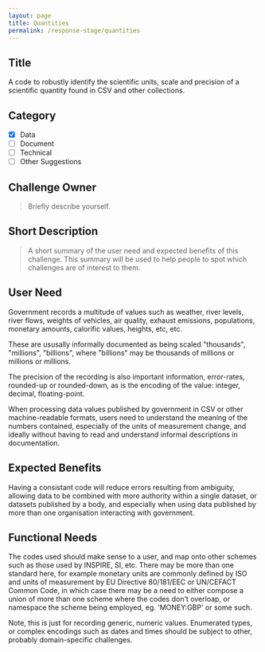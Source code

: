 ```yaml
---
layout: page
title: Quantities
permalink: /response-stage/quantities
---
```


## Title
A code to robustly identify the scientific units, scale and precision of a scientific quantity found in CSV and other collections.

## Category
- [X] Data
- [ ] Document
- [ ] Technical
- [ ] Other Suggestions

## Challenge Owner
> Briefly describe yourself.

## Short Description
> A short summary of the user need and expected benefits of this challenge. This summary will be used to help people to spot which challenges are of interest to them.

## User Need

Government records a multitude of values such as weather, river levels, river flows, weights of vehicles, air quality, exhaust emissions, populations, monetary amounts, calorific values, heights, etc, etc.

These are ususally informally documented as being scaled "thousands", "millions", "billions", where "billions" may be thousands of millions or millions or millions.

The precision of the recording is also important information, error-rates, rounded-up or rounded-down, as is the encoding of the value: integer, decimal, floating-point.

When processing data values published by government in CSV or other machine-readable formats, users need to understand the meaning of the numbers contained, especially of the units of measurement change, and ideally without having to read and understand informal descriptions in documentation.

## Expected Benefits

Having a consistant code will reduce errors resulting from ambiguity, allowing data to be combined with more authority within a single dataset, or datasets published by a body, and especially when using data published by more than one organisation interacting with government.

## Functional Needs

The codes used should make sense to a user, and map onto other schemes such as those used by INSPIRE, SI, etc. There may be more than one standard here, for example monetary units are commonly defined by ISO and units of measurement by EU Directive 80/181/EEC or UN/CEFACT Common Code, in which case there may be a need to either compose a union of more than one scheme where the codes don't overloap, or namespace the scheme being employed, eg. 'MONEY:GBP' or some such.

Note, this is just for recording generic, numeric values. Enumerated types, or complex encodings such as dates and times should be subject to other, probably domain-specific challenges.
